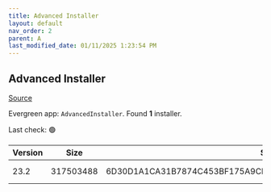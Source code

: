 ```yaml
---
title: Advanced Installer
layout: default
nav_order: 2
parent: A
last_modified_date: 01/11/2025 1:23:54 PM
---
```


## Advanced Installer

[Source](https://www.advancedinstaller.com)

Evergreen app: `AdvancedInstaller`. Found **1** installer.

Last check: 🟢

| Version | Size      | Sha256                                                           | Type | URI                                                                                                                          |
| ------- | --------- | ---------------------------------------------------------------- | ---- | ---------------------------------------------------------------------------------------------------------------------------- |
| 23.2    | 317503488 | 6D30D1A1CA31B7874C453BF175A9CE83C6AFA0775D5F5E0A194C037704C08967 | msi  | [https://www.advancedinstaller.com/downloads/23.2/advinst.msi](https://www.advancedinstaller.com/downloads/23.2/advinst.msi) |
